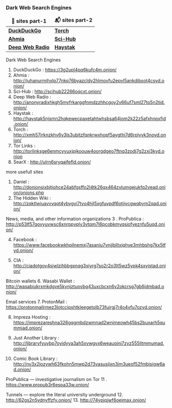 
<h3>Dark Web Search Engines</h3>
<table>
  <thead align="center">
    <tr border: none;>
      <td><b>🎁 sites part-1</b></td>
      <td><b>📬 sites part-2</b></td>
    </tr>
  </thead>
  <tbody>
    <tr>
      <td><a href="https://3g2upl4pq6kufc4m.onion/"><b>DuckDuckGo</b></a></td>
      <td><a href="http://xmh57jrknzkhv6y3ls3ubitzfqnkrwxhopf5aygthi7d6rplyvk3noyd.onion/"><b>Torch</b></a></td>
    </tr>
	  <tr>
      <td><a href="http://juhanurmihxlp77nkq76byazcldy2hlmovfu2epvl5ankdibsot4csyd.onion/"><b>Ahmia</b></a></td>
      <td><a href="http://scihub22266oqcxt.onion/"><b>Sci-Hub</b></a></td>
    </tr>
    <tr>
      <td><a href="http://anonyradixhkgh5myfrkarggfnmdzzhhcgoy2v66uf7sml27to5n2tid.onion/"><b>Deep Web Radio</b></a></td>
      <td><a href="http://haystak5njsmn2hqkewecpaxetahtwhsbsa64jom2k22z5afxhnpxfid.onion/"><b>Haystak</b></a></td>
    </tr>
  </tbody>
</table>




















Dark Web Search Engines


1. DuckDuckGo : https://3g2upl4pq6kufc4m.onion/
2.  Ahmia : http://juhanurmihxlp77nkq76byazcldy2hlmovfu2epvl5ankdibsot4csyd.onion/
3.  Sci-Hub   : http://scihub22266oqcxt.onion/
4.  Deep Web Radio : http://anonyradixhkgh5myfrkarggfnmdzzhhcgoy2v66uf7sml27to5n2tid.onion/
5. Haystak : http://haystak5njsmn2hqkewecpaxetahtwhsbsa64jom2k22z5afxhnpxfid.onion/
6. Torch : http://xmh57jrknzkhv6y3ls3ubitzfqnkrwxhopf5aygthi7d6rplyvk3noyd.onion/
7. Tor Links : http://torlinksge6enmcyyuxjpjkoouw4oorgdgeo7ftnq3zodj7g2zxi3kyd.onion
8. SearX    : http://ulrn6sryqaifefld.onion/










more usefull sites

1. Daniel    : http://donionsixbjtiohce24abfgsffo2l4tk26qx464zylumgejukfq2vead.onion/onions.php
2. The Hidden Wiki : http://zqktlwiuavvvqqt4ybvgvi7tyo4hjl5xgfuvpdf6otjiycgwqbym2qad.onion/

News, media, and other information organizations
3 . ProPublica : http://p53lf57qovyuvwsc6xnrppyply3vtqm7l6pcobkmyqsiofyeznfu5uqd.onion/

4. Facebook : https://www.facebookwkhpilnemxj7asaniu7vnjjbiltxjqhye3mhbshg7kx5tfyd.onion/

5. CIA : http://ciadotgov4sjwlzihbbgxnqg3xiyrg7so2r2o3lt5wz5ypk4sxyjstad.onion/

Bitcoin wallets
6. Wasabi Wallet : http://wasabiukrxmkdgve5kynjztuovbg43uxcbcxn6y2okcrsg7gb6jdmbad.onion/

Email services
7. ProtonMail : https://protonmailrmez3lotccipshtkleegetolb73fuirgj7r4o4vfu7ozyd.onion/

8. Impreza Hosting : https://imprezareshna326gqgmbdzwmnad2wnjmeowh45bs2buxarh5qummjad.onion/

9. Just Another Library : http://libraryfyuybp7oyidyya3ah5xvwgyx6weauoini7zyz555litmmumad.onion/
10. Comic Book Library : http://nv3x2jozywh63fkohn5mwp2d73vasusjixn3im3ueof52fmbjsigw6ad.onion/

ProPublica — investigative journalism on Tor
11 . https://www.propub3r6espa33w.onion/

Tunnels — explore the literal university underground
12. http://62gs2n5ydnyffzfy.onion/
13. http://74ypjqjwf6oejmax.onion/
